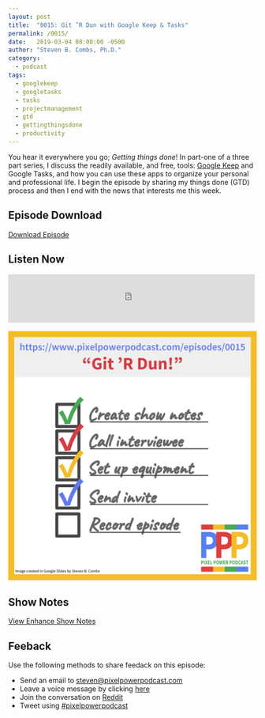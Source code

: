 ```yaml
---
layout: post
title:  "0015: Git ’R Dun with Google Keep & Tasks"
permalink: /0015/
date:   2019-03-04 08:00:00 -0500
author: "Steven B. Combs, Ph.D."
category:
  - podcast
tags:
  - googlekeep
  - googletasks
  - tasks
  - projectmanagement
  - gtd
  - gettingthingsdone
  - productivity
---
```


You hear it everywhere you go; _Getting things done_! In part-one of a three part series, I discuss the readily available, and free, tools: [Google Keep](https://keep.google.com) and Google Tasks, and how you can use these apps to organize your personal and professional life. I begin the episode by sharing my things done (GTD) process and then I end with the news that interests me this week.

## Episode Download

[Download Episode](https://s3-us-west-2.amazonaws.com/anchor-audio-bank/staging/2019-12-19/0507abb05201e270ad86b5fe5694121a.m4a)

## Listen Now

<p><iframe src="https://anchor.fm/pixelpowerpodcast/embed/episodes/0015-Git-R-Dun-w-Google-Keep--Tasks-e3cb2n" height="98px" width="500px" frameborder="0" scrolling="no"></iframe></p>

![Episode Album Art](/images/album-art/2019/0015.png)

## Show Notes

[View Enhance Show Notes](https://docs.google.com/document/d/1KUbxVANX_WOu1uW-v6DK0sZwgmJFSUdXNG18d7oGUPc/edit?usp=sharing)

## Feeback

Use the following methods to share feedack on this episode:

* Send an email to <steven@pixelpowerpodcast.com>
* Leave a voice message by clicking [here](https://anchor.fm/pixelpowerpodcast/message)
* Join the conversation on [Reddit](https://www.reddit.com/r/pixelpowerpodcast/)
* Tweet using [#pixelpowerpodcast](https://twitter.com/search?q=%23pixelpowerpodcast&src=typed_query)

